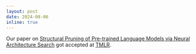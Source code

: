 ```yaml
---
layout: post
date: 2024-08-06
inline: true
---
```


Our paper on [Structural Pruning of Pre-trained Language Models via Neural Architecture Search](https://openreview.net/forum?id=XiK8tHDQNX) got accepted at [TMLR](https://jmlr.org/tmlr/). 
